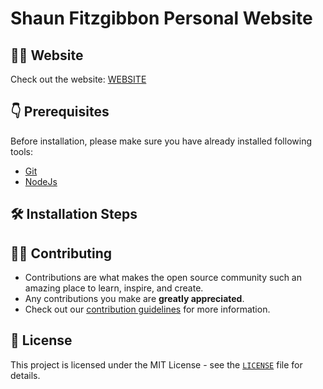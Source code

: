 # Shaun Fitzgibbon Personal Website

## 👨‍💻 Website

Check out the website: [WEBSITE](http://shauns-portfolio.netlify.app/)

## 👇 Prerequisites

Before installation, please make sure you have already installed following tools:

- [Git](https://git-scm.com/downloads)
- [NodeJs](https://nodejs.org/en/download/)

## 🛠️ Installation Steps

## 👨‍💻 Contributing

- Contributions are what makes the open source community such an amazing place to learn, inspire, and create.
- Any contributions you make are **greatly appreciated**.
- Check out our [contribution guidelines](https://github.com/Sfitzg/portfolio-website/blob/main/CONTRIBUTING.md) for more information.

## 📝 License

This project is licensed under the MIT License - see the [`LICENSE`](https://github.com/Sfitzg/portfolio-website/blob/doc/main/LICENSE.md) file for details.

